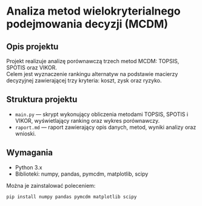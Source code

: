 # Analiza metod wielokryterialnego podejmowania decyzji (MCDM)

## Opis projektu

Projekt realizuje analizę porównawczą trzech metod MCDM: TOPSIS, SPOTIS oraz VIKOR.  
Celem jest wyznaczenie rankingu alternatyw na podstawie macierzy decyzyjnej zawierającej trzy kryteria: koszt, zysk oraz ryzyko.

## Struktura projektu

- `main.py` — skrypt wykonujący obliczenia metodami TOPSIS, SPOTIS i VIKOR, wyświetlający ranking oraz wykres porównawczy.  
- `raport.md` — raport zawierający opis danych, metod, wyniki analizy oraz wnioski.

## Wymagania

- Python 3.x  
- Biblioteki: numpy, pandas, pymcdm, matplotlib, scipy

Można je zainstalować poleceniem:

```bash
pip install numpy pandas pymcdm matplotlib scipy
